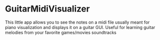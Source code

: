 # GuitarMidiVisualizer
This little app allows you to see the notes on a midi file usually meant for piano visualization and displays it on a guitar GUI. Useful for learning guitar melodies from your favorite games/movies soundtracks
